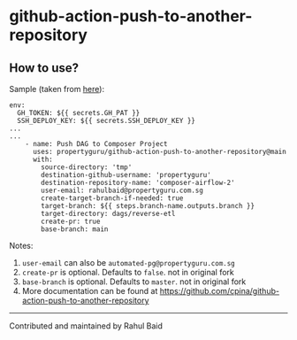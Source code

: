 # github-action-push-to-another-repository

## How to use?
Sample (taken from [here](https://github.com/propertyguru/dataengineering-ingestionpipeline/blob/master/.github/workflows/composer.yml)):

```
env:
  GH_TOKEN: ${{ secrets.GH_PAT }}
  SSH_DEPLOY_KEY: ${{ secrets.SSH_DEPLOY_KEY }}
...
...
    - name: Push DAG to Composer Project
      uses: propertyguru/github-action-push-to-another-repository@main
      with:
        source-directory: 'tmp'
        destination-github-username: 'propertyguru'
        destination-repository-name: 'composer-airflow-2'
        user-email: rahulbaid@propertyguru.com.sg
        create-target-branch-if-needed: true
        target-branch: ${{ steps.branch-name.outputs.branch }}
        target-directory: dags/reverse-etl
        create-pr: true
        base-branch: main
```

Notes:
1. `user-email` can also be `automated-pg@propertyguru.com.sg`
2. `create-pr` is optional. Defaults to `false`. not in original fork
3. `base-branch` is optional. Defaults to `master`. not in original fork
4. More documentation can be found at https://github.com/cpina/github-action-push-to-another-repository
---
Contributed and maintained by Rahul Baid
   
